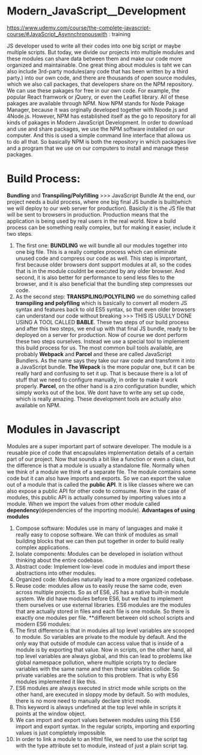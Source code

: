 # Modern_JavaScript__Development
https://www.udemy.com/course/the-complete-javascript-course/#JavaScript_Asynnchronouswith  : training

JS developer used to write all their codes into one big script  or maybe multiple scripts. But today, we divide our projects into multiple modules and these modules can share data between them and make our code more organized and maintainable.
One great thing about modules is taht we can also include 3rd-party modules(any code that has been written by a third party.) into our own code, and there are thousands of open source modules, which we also call packages, that developers share on the NPM repository. We can use these pakages for free in our own code.
For example, the popular React framwork or jQuery, or even the Leaflet library. All of these pakages are available through NPM. Now NPM stands for Node Pakage Manager, because it was orginally developed together with Noode.js and 4Node.js. However, NPM has established itself as the go to repository for all kinds of pakages in Modern JavaScript Development.
In order to download and use and share packages, we use the NPM software installed on our computer. And this is used a simple command line interface that allowa us to do all that.
So basically NPM is both the repository in which packages live and a program that we use on our computers to install and manage these packages.
# Build Process:
**Bundling** and **Transpiling/Polyfilling** >>> JavaScript Bundle
 At the end, our project needs a build process, where one big final JS bundle is built(which we will deploy to our web server for production). Basiclly it is the JS file that will be sent to browsers in production. Production means that the application is being used by real users in the real world. Now a build process can be something really complex, but for making it easier, include it two steps.
1. The first one: **BUNDLING** we will bundle all our modules together into one big file.
This is a really complex process which can eliminate unused code and compress our code as well. This step is imprortant, first because older browsers dont support modules at all, so the codes that is in the module couldnt be executed by any older browser. And second, it is also better for performance to send less files to the browser, and it is also beneficial that the bundling step compresses our code. 
2. As the second step: **TRANSPILING/POLYFILING** we do something called **transpiling and polyfiling** which is basically to convert all modern JS syntax and features back to old ES5 syntax, so that even older browsers can understand our code without breaking >>> THIS IS USULLY DONE USING A TOOL CALLED **BABLE**.
These two steps of our build process and after this two steps, we end up with that final JS bundle, ready to be deployed on a server for production. Now of course we dont perform these two steps ourselves. Instead we use a special tool to implement this build process for us.
The most common buil tools available, are probably **Webpack** and **Parcel** and these are called JavaScript Bundlers. As the name says they take our raw code and transform it into a JavaScript bundle. 
**The Wepack**  is the more popular one, but it can be really hard and confusing to set it up. That is because there is a lot of stuff that we need to configure manually, in order to make it work properly.
**Parcel**, on the other hand is a ziro configuration bundler, which simply works out of the box. We dont have to write any set up code, which is really amazing.
These development tools are actually also available on NPM.
# Modules in Javascript
Modules are a super important part of sotware developer.
The module is a reusable pice of code that encapsulates implementation details of a certain part of our project. Now that sounds a bit like a function or even a class, but the difference is that a module is usually a standalone file. Normally when we think of a module we think of a separate file. The module comtains some code but it can also have imports and exports. So we can export the value out of a module that is called the **public API**. It is like classes where we can also expose a public API for other code to comsume. Now in the case of modules, this public API is actually consumed by importing values into a module.
When we import the values from other module called **dependency**(dependencies of the importing module).
**Advantages of using modules**
1. Compose software: Modules use in many of languages and make it really easy to copose software. We can think of modules as small building blocks that we can then put together in order to build really complex applications.
2. Isolate components: Modules can be developed in isolation without thinking about the entire codebase.
3. Abstract code: Implement low-level code in modules and import these abstractions into other modules.
4. Organized code: Modules naturally lead to a more organized codebase.
5. Reuse code: modules allow us to easily reuse the same code, even across multiple projects.
So as of ES6, JS has a native built-in module system. We did have modules before ES6, but we had to implement them ourselves or use external libraries.
ES6 modules are the modules that are actually stored in files and each file is one module. So there is exactly one modules per file.
**different between old school scripts and modern ES6 modules:
1.	The first difference is that in modules all top level variables are scooped to module. So variables are private to the module by default. And the only way that outside of module can access value that is inside of a module is by exporting that value. Now in scripts, on the other hand, all top level variables are always global, and this can lead to problems like global namespace pollution, where multiple scripts try to declare variables with the same name and then these variables collide. So private variables are the solution to this problem. That is why ES6 modules implemented it like this.
2.	ES6 modules are always executed in strict mode while scripts on the other hand, are executed in sloppy mode by default. So with modules, there is no more need to manually declare strict mode.
3.	This keyword is always undefined at the top level while in scripts it points at the window object.
4.	We can import and export values between modules using this ES6 import and export syntax. In the regular scripts, importing and exporting values is just completely impossible.
5.	In order to link a module to an Html file, we need to use the script tag with the type attribute set to module, instead of just a plain script tag.<script> for Script, <script type="module">.
6.	About downloading the module files themselves, it always automatically happens in an asynchronous way. But regular script are downloaded by default in a blocking synchronous way. Unless we use the async or differ attributes on the script tag.
# modules behind the scenes:
For instance, we import some values from modules to another. When a piece of the code is executed, the first step is to **parse** that code. The parsing means to just read the code but without executing it. And this is the moment in which imports are hoisted(Hoisting is a JavaScript mechanism where variables and function declarations are moved to the top of their scope before code execution). The whole process of importing modules happens before the code in the main module is actually executed. Modules are importing synchronously. Possible thanks to top-level("static") imports, which make imports known before execution. And this makes bundling and dead code elimination possible.
 After the parsing process, hostel will be figured out which modules it needs to import, then these modules are actually downloaded from the server. Downloading happen in an asynchronous way. It is only the importing operation itself that happens synchronously. Then after a module arrives, it's also parsed and the modules exports are linked to the imports in index.js. So exported values are not copied to imports. Instead, the import is basically just a reference to the export at value like a pointer. So when the value changes in the exporting module, then the same value also changes in the importing module. And this is quite important to understand because it's unique to ES6 modules.
 # Exporting and impoeting in ES6 module:
 We know the variables are scoped to its module, If we want to use them in the script.js module then we would have to use exports.
 In ES modules, there are rwo types of exports named Exports and Default Exports. 
1.**Named imports** is actually the simplest way of exporting something from a module, because all we have to do is to put export in front of anything, that we might want to export.
For Named import in script.js, we have to give them the same name that is in module and we have to put them inside curly braces {}. We can also export multiple things, at the same time, using Named Exports. We can also change the name of variable in script with add prename as newName in curly baces.
When we want to import everything we use * as... if we think about it , this module is basically exporting a public API, just like a class. We can say that the module exports, kind of a public API, because everything else of course stays private inside of the module.
2.**Default Export**: usully we use default export when we want to export one thing per module, so that the reason why they are called default. we put infront of value export default without any name, and when we want to import it we can give it any name that we want.
 
 It is important to know that the imports are in fact, a live connection to exports. It means imports are not copies of expors, they are instead like a live conection, and so what that means is that I point to the same place in memory. When we have a array in module and add some new thing in place that we export it, the fnal array is changed.
 
 **The module Pattern:**
 The main goal of the module pattern is to encapusulate functionality, to have private data, and to expose a public API. The best way of achieving all that is by simply using a function, because function give us private data by default and allow us to return values, which can become our public API.
 Reminder about IIFE: When we us IIFE, immediately invoked function expression, And the reason for that is because this way we dont have to call it separately and we can also ensure that it is only called once. It is very important that this function is only created once because the goal of this function is not to reuse code by running it multiple times, the only purpose of this function is to create a new scope and return data just once.
 **CommonJS modules**:
 CommonJS modules are important for us, because they have been used in Node.js for almost all of its existence. So only very recently, ES modules have actually been implemented in Node.js. Remember Node.js is way of running JavaScript on a web server, outside of a browser. The big consequence of this is that almost all the modules in npm repository that we can use in our own code, still use the CommonJS module system. If we write some code acording to CommonJS , it is executed just in Node.js not browser.
 
# Introduction to NPM
 Why we need something like NPM, a way of managing packages? we used to include extrnal libraries right into our HTML using the script tag, and this would then expose a global variable that we could use. That created a couple of problems, at least in the big project. First it doesn't make much sense having the HTML loading all of JavaScript . That is really messy. Also many times we would actually download a library file to our computer. Whenever a new version would come out we would the new version change the file in our file system manually and then include it there...After install node.js or if we have it we can check with npm -v, we can install library or dependency that they get stored into the node modules folder. but if we want touse the library that wouldnt be easy without a module bundler. That is becaouse this library actually uses the commonJS module system, and so therefor we cannot directly import it into our code. We could only do that if  later used a module bundler.
 # Lodash
 Lodash is essentially a collection of useful function for erase, objects, functions, dates, and more. If we install normal Lodsh version. Because that one uses commonJs, and so we cant use CommonJS modules without a module bundler. So we use Lodash-es, npm lodash-es. When we look at the lodash-es library in the node-modules, we can see the methods that are available in Lodash. One of them that we use is cloning objects that is called cloneDeep.js. We can import it into our module and use it. We can see the name of it and import it with a correct path. How we want to use cloneDeep, as we know it is very hard to copy a nested object. We use Object.assign({}, ...) to create a copy of an object. We create an empty object and then we merge that with the main object. when we change one of the nested objects in main object, we see it will be changed in the copy, So for creating a deep copy or a deep clone that would be a lot of work. So instead we can simply use this function that Lodash gives us so that some people already implement it for us. 
 # Parcel
 The module bundler we use is Parcel. It is super fast and easy to use. it works out of the box without any configuration. The webpack is most popular bundler, especially in react world. But we use Parcel now.
 Parsel is basically just another bulid tool which is laso on NPM. So we use npm to install Parcel, but this is now a different dependency, npm i parcel --save-dev. A devDependency is basically like a tool that we need to build our application, we can use it to develop our project. But it is not the dependency that we include in our code.
 For using Parcel we use terminal , it is just another command line interface. In order to be able to use Parcel in console, e have two options. We can use something called NPX or NPM scripts. NPX is an application built into a NPM>>> npx parcel index.html >>> enter point is index.html because it is where we include script.js, the file that we want to bundle up. When we do it, a new URL opens, a new development server on this URL. It is same as live-server. This new opened tab is on new port. We have local hosts(raw IP address).
 One of code that we can use and only parcel understants it>> **hot module replacement**.With this command whenever we change one of the modules, it will then trigger a rebuild, but that new modified bundle will then automatically get injected into the browser without triggering a whole page reload.Whenever we change something this will not reload the page. it is good for example when we have to log in with every reloading page. whenever we are done developing our project, it is time to build the final bundle. So the bundle that is compressed and has dead code elimination and all of that. And so for that, we need another Parcel command. And so let's add that as another script here. So we need to come up and then this one will be called build. And so Parcel, build, and then again, index.html.
 
# Babel and Polyfilling
 It is important, even many years after the new ES^standard has been introduced, to configure babel to transpile or super modern code back to ES5 code. Because we want our application work for everyone.
 Parcel automatically uses Babel to transpile our code. 
 Babel works with plugins and presets that can both be configured. A plogin is a specific JS feature that we want to transpile. Instead of speacify the plagin for every feature like var and const, babel uses presets. So preset is a bunch of plugin bundled together.We use @babel/preset-env which is basically not part of this preset, does actually only include final features.
 But there is some new features that they added recetly to language, so they can not be transpiled, like Promise, find... We can **polyfill** them. Now Babel used to do polyfilling out of the box some time ago but recently they started to simply recommending another library. And so we now have to manually import data as well. So import Core-js so that's the name of the library. And then we usually only want to import a part of that library and that's called Stable. with it evey thing change to understandable form for old browser.
 The another package that we need install is called NPM install regenerator-runtime, and we need import "regenerator-runtime/runtime" this here is for polyfilling async functions.
 
